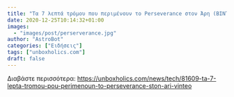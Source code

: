 ```yaml
---
title: "Τα 7 λεπτά τρόμου που περιμένουν το Perseverance στον Άρη (ΒΙΝΤΕΟ)"
date: 2020-12-25T10:14:32+01:00
images:
  - "images/post/perserverance.jpg"
author: "AstroBot"
categories: ["Ειδήσεις"]
tags: ["unboxholics.com"]
draft: false
---
```




Διαβάστε περισσότερα: https://unboxholics.com/news/tech/81609-ta-7-lepta-tromou-pou-perimenoun-to-perseverance-ston-ari-vinteo

